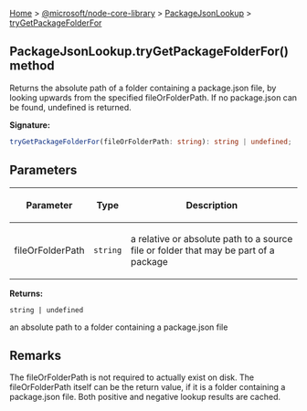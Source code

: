 [Home](./index) &gt; [@microsoft/node-core-library](./node-core-library.md) &gt; [PackageJsonLookup](./node-core-library.packagejsonlookup.md) &gt; [tryGetPackageFolderFor](./node-core-library.packagejsonlookup.trygetpackagefolderfor.md)

## PackageJsonLookup.tryGetPackageFolderFor() method

Returns the absolute path of a folder containing a package.json file, by looking upwards from the specified fileOrFolderPath. If no package.json can be found, undefined is returned.

<b>Signature:</b>

```typescript
tryGetPackageFolderFor(fileOrFolderPath: string): string | undefined;
```

## Parameters

|  <p>Parameter</p> | <p>Type</p> | <p>Description</p> |
|  --- | --- | --- |
|  <p>fileOrFolderPath</p> | <p>`string`</p> | <p>a relative or absolute path to a source file or folder that may be part of a package</p> |

<b>Returns:</b>

`string | undefined`

an absolute path to a folder containing a package.json file

## Remarks

The fileOrFolderPath is not required to actually exist on disk. The fileOrFolderPath itself can be the return value, if it is a folder containing a package.json file. Both positive and negative lookup results are cached.

